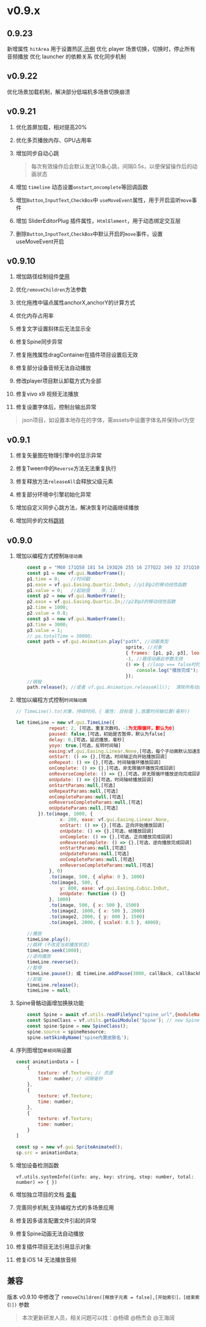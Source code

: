 # v0.9.x

## 0.9.23

新增属性 `hitArea` 用于设置热区,[示例](/handbook/style.html#hitarea)
优化 player 场景切换，切换时，停止所有音频播放
优化 launcher 的依赖关系
优化同步机制

## v0.9.22

优化场景加载机制，解决部分低端机多场景切换崩溃

## v0.9.21

1. 优化首屏加载，相对提高20%

1. 优化多页播放内存、GPU占用率

1. 增加同步自动心跳
    > 每次有效操作后会默认发送10条心跳，间隔0.5s，以便保留操作后的动画状态

1. 增加 `timeline` 动态设置`onstart`,`oncomplete`等回调函数

1. 增加`Button`,`InputText`,`CheckBox`中 `useMoveEvent`属性，用于开启监听`move`事件

1. 增加 SliderEditorPlug 插件属性，`HtmlElement`，用于动态绑定交互层

1. 删除`Button`,`InputText`,`CheckBox`中默认开启的`move`事件，设置useMoveEvent开启


## v0.9.10

1. 增加路径绘制组件[使用](/gui/pathGraphics.md)

1. 优化`removeChildren`方法参数

1. 优化拖拽中锚点属性anchorX,anchorY的计算方式

1. 优化内存占用率

1. 修复文字设置斜体后无法显示全

1. 修复Spine同步异常

1. 修复拖拽属性dragContainer在插件项目设置后无效

1. 修复部分设备音频无法自动播放

1. 修改player项目默认卸载方式为全部

1. 修复vivo x9 视频无法播放

1. 修复设置字体后，控制台输出异常
> json项目，如设置本地存在的字体，需assets中设置字体名并保持url为空



## v0.9.1

1. 修复矢量图在物理引擎中的显示异常

1. 修复Tween中的`Reverse`方法无法重复执行

1. 修复释放方法`releaseAll`会释放父级元素

1. 修复部分环境中引擎初始化异常

1. 增加自定义同步心跳方法，解决恢复时动画继续播放

1. 增加同步的文档[跳转](/handbook/signal.html)


## v0.9.0

1. 增加以编程方式控制`路径动画`

    ``` js
        const p = "M60 171Q58 181 54 193Q26 255 16 277Q22 349 32 371Q10 457 66 477"; //svg格式 M：moveto L：lineto Q：二次贝塞尔曲线 C：三次贝塞尔曲线
        const p1 = new vf.gui.NumberFrame(); 
        p1.time = 0;    //时间戳
        p1.ease = vf.gui.Easing.Quartic.InOut; //p1到p2的移动线性函数
        p1.value = 0;   //起始值   （0，1）
        const p2 = new vf.gui.NumberFrame();
        p2.ease = vf.gui.Easing.Quartic.In;//p2到p3的移动线性函数
        p2.time = 1000;
        p2.value = 0.8;
        const p3 = new vf.gui.NumberFrame();
        p3.time = 3000;
        p3.value = 1;
        // pa.totalTime = 30000;
        const path = vf.gui.Animation.play("path", //动画类型
                                            sprite, //对象
                                            { frames: [p1, p2, p3], loop: false, path: p }, //参数
                                            -1, //路径动画此参数无效
                                            () => { //loop === false时的完成回调
                                                console.log("播放完成");
                                            });
        //销毁
        path.release(); //或者 vf.gui.Animation.releaseAll();  清除所有动画

    ```


1. 增加以编程方式控制`时间轴动画`

    ``` js
    // TimeLine().to(对象，持续时间，{ 属性: 目标值 },放置时间轴位置(毫秒))

    let timeLine = new vf.gui.TimeLine({
                repeat: 2, [可选，重复次数吗，-1为无限循环，默认为0]
                paused: false,[可选，初始是否暂停，默认为false]
                delay: 0,[可选，延迟播放，毫秒]
                yoyo: true,[可选，反转时间轴]
                easing:vf.gui.Easing.Linear.None,[可选，每个子动画默认加速度函数]
                onStart: () => {},[可选，时间轴正向开始播放回调]
                onRepeat: () => {},[可选，时间轴循环播放回调] 
                onComplete: () => {},[可选，非无限循环播放完成回调]
                onReverseComplete: () => {},[可选，非无限循环播放逆向完成回调]
                onUpdate: () => {}[可选，时间轴帧播放回调]
                onStartParams:null,[可选]
                onRepeatParams:null,[可选]
                onCompleteParams:null,[可选]
                onReverseCompleteParams:null,[可选]
                onUpdateParams:null,[可选]
            }).to(image, 1000, {
                    x: 200, ease: vf.gui.Easing.Linear.None,
                    onStart: () => {},[可选，正向开始播放回调]
                    onUpdate: () => {},[可选，帧播放回调]
                    onComplete: () => {},[可选，正向播放完成回调]
                    onReverseComplete: () => {},[可选，逆向播放完成回调]
                    onStartParams:null,[可选]
                    onUpdateParams:null,[可选]
                    onCompleteParams:null,[可选]
                    onReverseCompleteParams:null,[可选]
                }, 0)
                .to(image, 500, { alpha: 0 }, 1000)
                .to(image1, 500, {
                    y: 800, ease: vf.gui.Easing.Cubic.InOut,
                    onUpdate: function () {}
                }, 1000)
                .to(image, 500, { x: 500 }, 1500)
                .to(image2, 1000, { x: 500 }, 2000)
                .to(image2, 2000, { y: 800 }, 1500)
                .to(image1, 2000, { scaleX: 0.5 }, 4000);

    ```
    ``` js
        //播放
        timeLine.play();
        //跳转（不改变当前播放状态）
        timeLine.seek(1000);
        //逆向播放
        timeLine.reverse();
        //暂停
        timeLine.pause(); 或 timeLine.addPause(3000, callBack, callBackParams)
        //卸载
        timeLine.release();
        timeLine = null;
    ```

1. Spine骨骼动画增加换肤功能

    ``` js
        const Spine = await vf.utils.readFileSync("spine_url",{moduleName:'Spine'});
        const SpineClass = vf.utils.getGuiModule('Spine'); // new Spine
        const spine:Spine = new SpineClass();
        spine.source = spineResource;
        spine.setSkinByName('spine内置皮肤名');
    ```

1. 序列图增加`单帧间隔`设置

    ``` js
    const animationData = [
        {
            texture: vf.Texture; // 资源
            time: number; // 间隔毫秒
        },
        {
            texture: vf.Texture;
            time: number;
        },
        {
            texture: vf.Texture;
            time: number;
        }
    ]

    const sp = new vf.gui.SpriteAnimated();
    sp.src = animationData;
    ```

1. 增加设备检测函数

    ```
    vf.utils.systemInfo((info: any, key: string, step: number, total: number) => { })
    ```
1. 增加独立项目的文档 [查看](/handbook/project.html)

1. 完善同步机制,支持编程方式的多场景应用
1. 修复因多语言配置文件引起的异常
1. 修复Spine动画无法自动播放
1. 修复插件项目无法引用显示对象
1. 修复iOS 14 无法播放音频

## 兼容

版本 v0.9.10 中修改了 `removeChildren([释放子元素 = false],[开始索引]，[结束索引])` 参数 

> 本次更新研发人员，相关问题可以找：@杨啸 @杨杰会 @王海阔